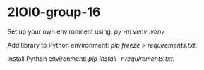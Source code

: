 # 2IOI0-group-16

Set up your own environment using: *py -m venv .venv*

Add library to Python environment: *pip freeze > requirements.txt*.

Install Python environment: *pip install -r requirements.txt*.

